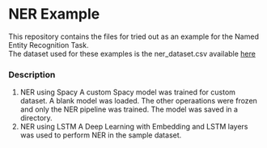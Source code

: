 # NER Example

This repository contains the files for tried out as an example for the Named Entity Recognition Task.<br>
The dataset used for these examples is the ner_dataset.csv available <a href = "https://www.kaggle.com/abhinavwalia95/entity-annotated-corpus?select=ner_dataset.csv">here</a>
### Description
1. NER using Spacy
A custom Spacy model was trained for custom dataset. A blank model was loaded. The other operaations were frozen and only the NER pipeline was trained. 
The model was saved in a directory.
2. NER using LSTM
A Deep Learning with Embedding and LSTM layers was used to perform NER in the sample dataset.
